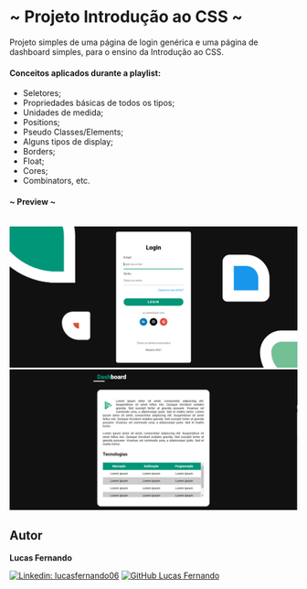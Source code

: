 # ~ Projeto Introdução ao CSS ~

Projeto simples de uma página de login genérica e uma página de dashboard simples, para
o ensino da Introdução ao CSS.
  
#### Conceitos aplicados durante a playlist:
- Seletores;
- Propriedades básicas de todos os tipos;
- Unidades de medida;
- Positions;
- Pseudo Classes/Elements;
- Alguns tipos de display;
- Borders;
- Float;
- Cores;
- Combinators, etc.

#### ~ Preview ~ 
\
<img src="git-assets/Login.png" />
\
<img src="git-assets/Dashboard.png" />

## Autor

**Lucas Fernando** 

[![Linkedin: lucasfernando06](https://img.shields.io/badge/-Lucas%20Fernado-blue?style=flat-square&logo=Linkedin&logoColor=white&link=https://www.linkedin.com/in/lucasfernando06/)](https://www.linkedin.com/in/lucasfernando06/)
[![GitHub Lucas Fernando](https://img.shields.io/github/followers/lucasfernando06?label=follow&style=social)](https://github.com/lucasfernando06)
